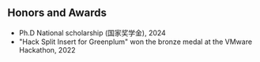 ## <i class="fas fa-trophy"></i> Honors and Awards

<ul style="margin:0 0 20px;">
  <li>Ph.D National scholarship (国家奖学金), 2024</li>
  <li>"Hack Split Insert for Greenplum" won the bronze medal at the VMware Hackathon, 2022</li>
</ul>